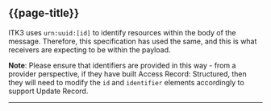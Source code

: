 ## {{page-title}}

ITK3 uses `urn:uuid:[id]` to identify resources within the body of the message. Therefore, this specification has used the same, and this is what receivers are expecting to be within the payload.

<div class="nhsd-a-box nhsd-a-box--bg-light-blue nhsd-!t-margin-bottom-6 nhsd-t-body">
    <b>Note</b>: Please ensure that identifiers are provided in this way - from a provider perspective, if they have built Access Record: Structured, then they will need to modify the <code>id</code> and <code>identifier</code> elements accordingly to support Update Record.
</div>

---